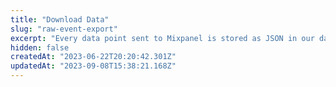 ```yaml
---
title: "Download Data"
slug: "raw-event-export"
excerpt: "Every data point sent to Mixpanel is stored as JSON in our data store. The raw export API allows you to download your event data as it is received and stored within Mixpanel, complete with all event properties (including distinct_id) and the exact timestamp the event was fired."
hidden: false
createdAt: "2023-06-22T20:20:42.301Z"
updatedAt: "2023-09-08T15:38:21.168Z"
---
```

